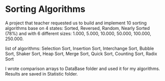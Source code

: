 # Sorting Algorithms

A project that teacher requested us to build and implement 10 sorting algorithms base on 4 states: Sorted, Reversed, Random, Nearly Sorted (78%) and with 6 different sizes:  1.000, 5.000, 10.000, 50.000, 100.000, 250.000.

list of algorithms:
 Selection Sort, Insertion Sort, Interchange Sort, Bubble Sort, Shaker Sort, Heap Sort, Merge Sort, Quick Sort, Counting Sort, Radix Sort

I wrote comparison arrays to DataBase folder and used it for my algorithms.
Results are saved in Statistic folder.
